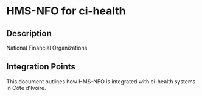 # HMS-NFO for ci-health

## Description

National Financial Organizations

## Integration Points

This document outlines how HMS-NFO is integrated with ci-health systems in Côte d'Ivoire.
